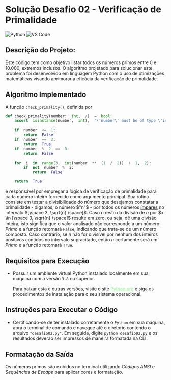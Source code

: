# Solução Desafio 02 - Verificação de Primalidade
![Python](https://img.shields.io/badge/Python-512BD4?style=flat&logo=python&logoColor=yellow) 
![VS Code](https://img.shields.io/badge/VScode-007ACC?style=flat&logo=visualstudiocode&logoColor=white)

## Descrição do Projeto:
Este código tem como objetivo listar todos os números primos entre 0 e 10.000, extremos inclusos. O algorítmo projetado para solucionar este problema foi desenvolvido em linguagem Python com o uso de otimizações matemáticas visando aprimorar a eficácia da verificação de primalidade.

## Algoritmo Implementado
A função `check_primality()`, definida por

```python
def check_primality(number:  int,  /)  →  bool:
    assert  isinstance(number,  int),  "\'number\' must be of type \'int\'."

    if  number  <=  1:
        return  False
    if  number  ==  2:
        return  True
    if  number  %  2  ==  0:
        return  False

    for  i  in  range(3,  int(number  **  (1  /  2))  +  1,  2):
        if  not  number  %  i:
            return  False

    return  True
```

é responsável por empregar a lógica de verificação de primalidade para cada número inteiro fornecido como argumento principal. Sua rotina consiste em testar a divisibilidade do número que desejamos constatar a primalidade - digamos, o número $"n"$ - por todos os números <u style="font-weight: 500">ímpares</u> no intervalo $[\space 3, \sqrt{n} \space]$. Caso o resto da divisão de $n$ por $x \in [\space 3, \sqrt{n} \space]$ resulte em zero, ou seja, dê uma divisão inteira, isto significa que o valor analisado não corresponde a um número _Primo_ e a função retornará `False`, indicando que trata-se de um número composto. Caso contrário, se $n$ não for divisível por nenhum dos inteiros positivos contidos no intervalo supracitado, então $n$ certamente será um _Primo_ e a função retornará `True`.

## Requisitos para Execução
- Possuir um ambiente virtual Python instalado localmente em sua máquina com a versão `3.8` ou superior.

    Para baixar esta e outras versões, visite o site <a href="https://www.python.org/downloads/" style="color: lightgreen">Python.org</a> e siga os procedimentos de instalação para o seu sistema operacional.

## Instruções para Executar o Código
- Certificando-se de ter instalado corretamente o <code>Python</code> em sua máquina, abra o terminal de comando e navegue até o diretório contendo o arquivo <code>"desafio02.py"</code>. Em seguida, digite <code>python desafio02.py</code> e os resultados deverão ser impressos de maneira formatada na CLI.


## Formatação da Saída
Os números primos são exibidos no terminal utilizando _Códigos ANSI_ e _Sequências de Escape_ para aplicar cores e formatação.

